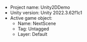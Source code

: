 <!-- UNITY CODE ASSIST INSTRUCTIONS START -->
- Project name: Unity2DDemo
- Unity version: Unity 2022.3.62f1c1
- Active game object:
  - Name: NextScene
  - Tag: Untagged
  - Layer: Default
<!-- UNITY CODE ASSIST INSTRUCTIONS END -->